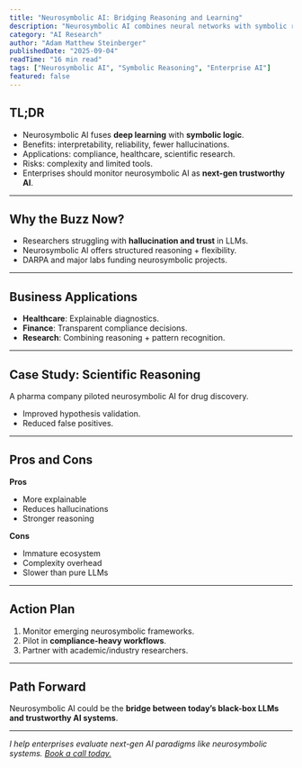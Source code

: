 ```yaml
---
title: "Neurosymbolic AI: Bridging Reasoning and Learning"
description: "Neurosymbolic AI combines neural networks with symbolic reasoning. Learn why this approach matters for reliability and interpretability in enterprise AI."
category: "AI Research"
author: "Adam Matthew Steinberger"
publishedDate: "2025-09-04"
readTime: "16 min read"
tags: ["Neurosymbolic AI", "Symbolic Reasoning", "Enterprise AI"]
featured: false
---
```


## TL;DR
- Neurosymbolic AI fuses **deep learning** with **symbolic logic**.  
- Benefits: interpretability, reliability, fewer hallucinations.  
- Applications: compliance, healthcare, scientific research.  
- Risks: complexity and limited tools.  
- Enterprises should monitor neurosymbolic AI as **next-gen trustworthy AI**.  

---

## Why the Buzz Now?

- Researchers struggling with **hallucination and trust** in LLMs.  
- Neurosymbolic AI offers structured reasoning + flexibility.  
- DARPA and major labs funding neurosymbolic projects.  

---

## Business Applications

- **Healthcare**: Explainable diagnostics.  
- **Finance**: Transparent compliance decisions.  
- **Research**: Combining reasoning + pattern recognition.  

---

## Case Study: Scientific Reasoning

A pharma company piloted neurosymbolic AI for drug discovery.  
- Improved hypothesis validation.  
- Reduced false positives.  

---

## Pros and Cons

**Pros**  
- More explainable  
- Reduces hallucinations  
- Stronger reasoning  

**Cons**  
- Immature ecosystem  
- Complexity overhead  
- Slower than pure LLMs  

---

## Action Plan

1. Monitor emerging neurosymbolic frameworks.  
2. Pilot in **compliance-heavy workflows**.  
3. Partner with academic/industry researchers.  

---

## Path Forward

Neurosymbolic AI could be the **bridge between today’s black-box LLMs and trustworthy AI systems**.  

---

*I help enterprises evaluate next-gen AI paradigms like neurosymbolic systems. [Book a call today.](/services/ai-consulting)*
